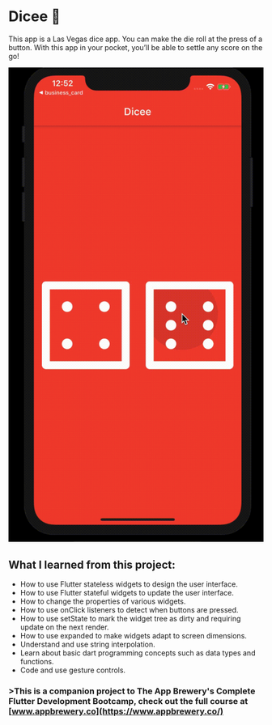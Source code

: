 # Dicee 🎲

This app is a Las Vegas dice app. You can make the die roll at the press of a button. With this app in your pocket, you’ll be able to settle any score on the go!

![Finished App](https://github.com/haardikdharma10/Introduction-to-Flutter/blob/master/dicee_flutter/dicee_working.gif)

## What I learned from this project:

- How to use Flutter stateless widgets to design the user interface.
- How to use Flutter stateful widgets to update the user interface.
- How to change the properties of various widgets.
- How to use onClick listeners to detect when buttons are pressed.
- How to use setState to mark the widget tree as dirty and requiring update on the next render.
- How to use expanded to make widgets adapt to screen dimensions.
- Understand and use string interpolation.
- Learn about basic dart programming concepts such as data types and functions.
- Code and use gesture controls.

### >This is a companion project to The App Brewery's Complete Flutter Development Bootcamp, check out the full course at [www.appbrewery.co](https://www.appbrewery.co/)
